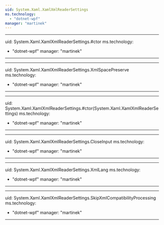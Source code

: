 ```yaml
---
uid: System.Xaml.XamlXmlReaderSettings
ms.technology: 
  - "dotnet-wpf"
manager: "martinek"
---
```


---
uid: System.Xaml.XamlXmlReaderSettings.#ctor
ms.technology: 
  - "dotnet-wpf"
manager: "martinek"
---

---
uid: System.Xaml.XamlXmlReaderSettings.XmlSpacePreserve
ms.technology: 
  - "dotnet-wpf"
manager: "martinek"
---

---
uid: System.Xaml.XamlXmlReaderSettings.#ctor(System.Xaml.XamlXmlReaderSettings)
ms.technology: 
  - "dotnet-wpf"
manager: "martinek"
---

---
uid: System.Xaml.XamlXmlReaderSettings.CloseInput
ms.technology: 
  - "dotnet-wpf"
manager: "martinek"
---

---
uid: System.Xaml.XamlXmlReaderSettings.XmlLang
ms.technology: 
  - "dotnet-wpf"
manager: "martinek"
---

---
uid: System.Xaml.XamlXmlReaderSettings.SkipXmlCompatibilityProcessing
ms.technology: 
  - "dotnet-wpf"
manager: "martinek"
---
